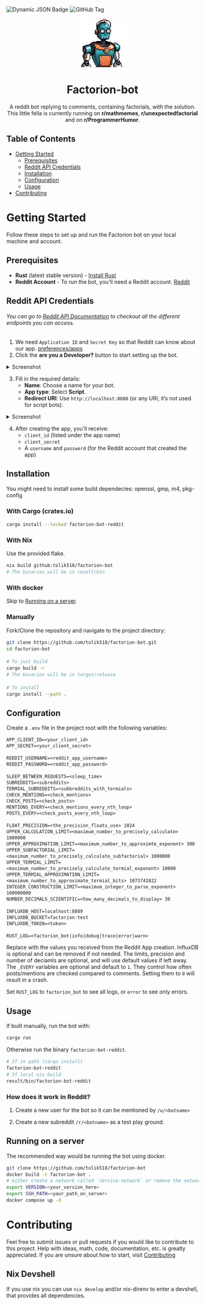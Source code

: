 ![Dynamic JSON Badge](https://img.shields.io/badge/dynamic/json?url=https%3A%2F%2Fapi.github.com%2Frepos%2Ftolik518%2Ffactorion-bot%2Fdeployments%3Fper_page%3D1&query=%24.0.ref&label=Deployed%20version&prefix=v) ![GitHub Tag](https://img.shields.io/github/v/tag/tolik518/factorion-bot?label=Current%20version)

<p align="center">
    <img alt="Factorion-Logo which looks like a robot from futurama" src=".github/image_pixelart_transparent.png" width="128px">
</p>

<h1 align="center"> Factorion-bot </h1>

<p align="center"> 
A reddit bot replying to comments, containing factorials, with the solution.  
This little fella is currently running on <b>r/mathmemes</b>, <b>r/unexpectedfactorial</b> and on <b>r/ProgrammerHumor</b>. 
</p>

## Table of Contents

- [Getting Started](#getting-started)
  - [Prerequisites](#prerequisites)
  - [Reddit API Credentials](#reddit-api-credentials)
  - [Installation](#installation)
  - [Configuration](#configuration)
  - [Usage](#usage)
- [Contributing](#contributing)

# Getting Started

Follow these steps to set up and run the Factorion bot on your local machine and account.

## Prerequisites
- **Rust** (latest stable version) - [Install Rust](https://www.rust-lang.org/tools/install)
- **Reddit Account** - To run the bot, you'll need a Reddit account. [Reddit](https://www.reddit.com/)
  
## Reddit API Credentials
###### You can go to [Reddit API Documentation](https://www.reddit.com/dev/api) to checkout all the different endpoints you can access. 
1. We need `Application ID` and `Secret Key` so that Reddit can know about our app. [preferences/apps](https://www.reddit.com/prefs/apps)
2. Click the <b>are you a Developer?</b> button to start setting up the bot.

<details>
<summary>Screenshot</summary>
<img src="https://github.com/user-attachments/assets/140056ac-91ce-4178-8703-19451357adce" \>
</details>

3. Fill in the required details:
   - **Name**: Choose a name for your bot.
   - **App type**: Select **Script**.
   - **Redirect URI**: Use `http://localhost:8080` (or any URI; it’s not used for script bots).
     
<details>
<summary>Screenshot</summary>
    <img src="https://github.com/user-attachments/assets/2450994a-14cf-4f46-9f71-518ceb0c59f5" \>
</details>

4. After creating the app, you'll receive:
   - `client_id` (listed under the app name)
   - `client_secret`
   - A `username` and `password` (for the Reddit account that created the app)


## Installation
You might need to install some build dependecies: openssl, gmp, m4, pkg-config
### With Cargo (crates.io)
```bash
cargo install --locked factorion-bot-reddit
```
### With Nix
Use the provided flake.
```bash
nix build github:tolik518/factorion-bot
# The binaries will be in result/bin
```
### With docker
Skip to [Running on a server](#running-on-a-server).
### Manually
Fork/Clone the repository and navigate to the project directory:

```bash
git clone https://github.com/tolik518/factorion-bot.git
cd factorion-bot

# To just build
cargo build -r
# The binaries will be in target/release

# To install
cargo install --path .
```

## Configuration

Create a `.env` file in the project root with the following variables:

```env
APP_CLIENT_ID=<your_client_id>
APP_SECRET=<your_client_secret>

REDDIT_USERNAME=<reddit_app_username>
REDDIT_PASSWORD=<reddit_app_password>

SLEEP_BETWEEN_REQUESTS=<sleep_time>
SUBREDDITS=<subreddits>
TERMIAL_SUBREDDITS=<subbreddits_with_termials>
CHECK_MENTIONS=<check_mentions>
CHECK_POSTS=<check_posts>
MENTIONS_EVERY=<check_mentions_every_nth_loop>
POSTS_EVERY=<check_posts_every_nth_loop>

FLOAT_PRECISION=<the_precision_floats_use> 1024
UPPER_CALCULATION_LIMIT=<maximum_number_to_precisely_calculate> 1000000
UPPER_APPROXIMATION_LIMIT=<maximum_number_to_approximte_exponent> 300
UPPER_SUBFACTORIAL_LIMIT=<maximum_number_to_precisely_calculate_subfactorial> 1000000
UPPER_TERMIAL_LIMIT=<maximum_number_to_precisely_calculate_termial_exponent> 10000
UPPER_TERMIAL_APPROXIMATION_LIMIT=<maximum_number_to_approximate_termial_bits> 1073741822
INTEGER_CONSTRUCTION_LIMIT=<maximum_integer_to_parse_exponent> 100000000
NUMBER_DECIMALS_SCIENTIFIC=<how_many_decimals_to_display> 30

INFLUXDB_HOST=localhost:8889
INFLUXDB_BUCKET=factorion-test
INFLUXDB_TOKEN=<token>

RUST_LOG=<factorion_bot|info|debug|trace|error|warn>
```

Replace with the values you received from the Reddit App creation.
InfluxDB is optional and can be removed if not needed.
The limits, precision and number of deciamls are optional, and will use default values if left away.
The `_EVERY` variables are optional and default to `1`.
They control how often posts/mentions are checked compared to comments.
Setting them to `0` will result in a crash.

Set `RUST_LOG` to `factorion_bot` to see all logs, or `error` to see only errors.

## Usage

If built manually, run the bot with:

```bash
cargo run
```

Otherwise run the binary `factorion-bot-reddit`.
```bash
# If in path (cargo install)
factorion-bot-reddit
# If local nix build
result/bin/factorion-bot-reddit
```
### How does it work in Reddit?
1. Create a new user for the bot so it can be mentioned by `/u/<botname>`

2. Create a new subreddit `/r/<botname>` as a test play ground.

## Running on a server
The recommended way would be running the bot using docker.

```bash
git clone https://github.com/tolik518/factorion-bot
docker build -t factorion-bot .
# either create a network called `service-network` or remove the network if not needed
export VERSION=<your_version_here>
export SSH_PATH=<your_path_on_server>
docker compose up -d
```


# Contributing

Feel free to submit issues or pull requests if you would like to contribute to this project.
Help with ideas, math, code, documentation, etc. is greatly appreciated.
If you are unsure about how to start, visit [Contributing](CONTRIBUTING.md)

## Nix Devshell
If you use nix you can use `nix develop` and/or nix-direnv to enter a devshell, that provides all dependencies.
